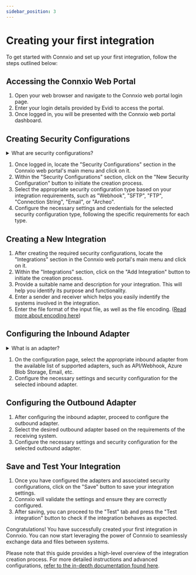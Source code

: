 ```yaml
---
sidebar_position: 3
---
```


# Creating your first integration

To get started with Connxio and set up your first integration, follow the steps outlined below:

## Accessing the Connxio Web Portal

1. Open your web browser and navigate to the Connxio web portal login page.
2. Enter your login details provided by Evidi to access the portal.
3. Once logged in, you will be presented with the Connxio web portal dashboard.

## Creating Security Configurations

<details>
    <summary>What are security configurations?</summary>
    <p>
A security configuration in Connxio is a reusable set of credentials and settings that enables secure connections with external systems. It provides a centralized and protected way to store sensitive information, such as API keys and authentication details, ensuring the secure and confidential exchange of data during integrations.
<br />
<br />
<a href="/connxio-portal/security-configurations">Read more about security configurations here.</a>
    </p>
</details>

1. Once logged in, locate the "Security Configurations" section in the Connxio web portal's main menu and click on it.
2. Within the "Security Configurations" section, click on the "New Security Configuration" button to initiate the creation process.
3. Select the appropriate security configuration type based on your integration requirements, such as "Webhook", "SFTP", "FTP", "Connection String", "Email", or "Archeo".
4. Configure the necessary settings and credentials for the selected security configuration type, following the specific requirements for each type.

## Creating a New Integration

1. After creating the required security configurations, locate the "Integrations" section in the Connxio web portal's main menu and click on it.
2. Within the "Integrations" section, click on the "Add Integration" button to initiate the creation process.
3. Provide a suitable name and description for your integration. This will help you identify its purpose and functionality.
4. Enter a sender and receiver which helps you easily indentify the systems involved in the integration.
5. Enter the file format of the input file, as well as the file encoding. ([Read more about encoding here](/integrations/encoding))

## Configuring the Inbound Adapter

<details>
    <summary>What is an adapter?</summary>
    <p>
An adapter serves as a bridge between systems, facilitating the transfer of data using various protocols. It enables seamless integration by providing standardized methods for sending and receiving information, allowing for efficient and flexible data exchange within the Connxio platform.
<br />
<br />
<a href="/integrations/adapters/introduction">Read more about adapters here.</a>
    </p>
</details>

1. On the configuration page, select the appropriate inbound adapter from the available list of supported adapters, such as API/Webhook, Azure Blob Storage, Email, etc.
2. Configure the necessary settings and security configuration for the selected inbound adapter.

## Configuring the Outbound Adapter

1. After configuring the inbound adapter, proceed to configure the outbound adapter.
2. Select the desired outbound adapter based on the requirements of the receiving system.
3. Configure the necessary settings and security configuration for the selected outbound adapter.

## Save and Test Your Integration

1. Once you have configured the adapters and associated security configurations, click on the "Save" button to save your integration settings.
2. Connxio will validate the settings and ensure they are correctly configured.
3. After saving, you can proceed to the "Test" tab and press the "Test integration" button to check if the integration behaves as expected.

Congratulations! You have successfully created your first integration in Connxio. You can now start leveraging the power of Connxio to seamlessly exchange data and files between systems.

Please note that this guide provides a high-level overview of the integration creation process. For more detailed instructions and advanced configurations, [refer to the in-depth documentation found here](/integrations).